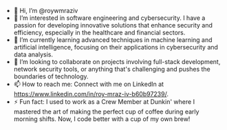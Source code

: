 - 👋 Hi, I’m @roywmraziv
- 👀 I’m interested in software engineering and cybersecurity. I have a passion for developing innovative solutions that enhance security and efficiency, especially in the healthcare and financial sectors.
- 🌱 I’m currently learning advanced techniques in machine learning and artificial intelligence, focusing on their applications in cybersecurity and data analysis.
- 💞️ I’m looking to collaborate on projects involving full-stack development, network security tools, or anything that's challenging and pushes the boundaries of technology.
- 📫 How to reach me: Connect with me on LinkedIn at https://www.linkedin.com/in/roy-mraz-iv-b60b97239/.
- ⚡ Fun fact: I used to work as a Crew Member at Dunkin' where I mastered the art of making the perfect cup of coffee during early morning shifts. Now, I code better with a cup of my own brew!


<!---
roywmraziv/roywmraziv is a ✨ special ✨ repository because its `README.md` (this file) appears on your GitHub profile.
You can click the Preview link to take a look at your changes.
--->
